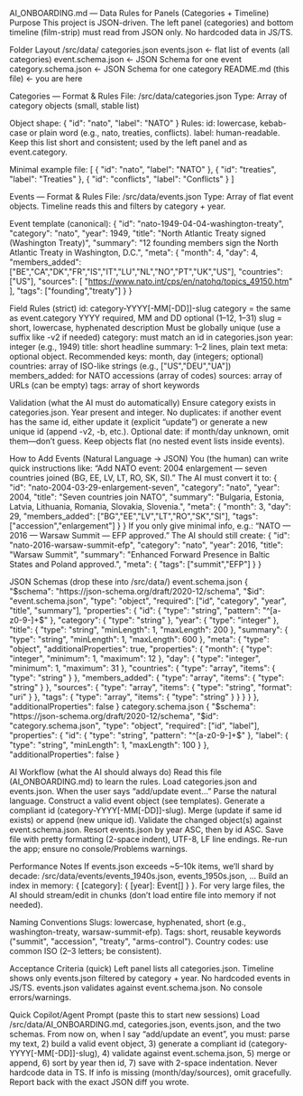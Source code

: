 
AI_ONBOARDING.md — Data Rules for Panels (Categories + Timeline)
Purpose
This project is JSON-driven. The left panel (categories) and bottom timeline (film-strip) must read from JSON only. No hardcoded data in JS/TS.

Folder Layout
/src/data/
	categories.json
	events.json            ← flat list of events (all categories)
	event.schema.json      ← JSON Schema for one event
	category.schema.json   ← JSON Schema for one category
	README.md (this file)  ← you are here

Categories — Format & Rules
File: /src/data/categories.json
Type: Array of category objects (small, stable list)

Object shape:
{
	"id": "nato",
	"label": "NATO"
}
Rules:
id: lowercase, kebab-case or plain word (e.g., nato, treaties, conflicts).
label: human-readable.
Keep this list short and consistent; used by the left panel and as event.category.

Minimal example file:
[
	{ "id": "nato", "label": "NATO" },
	{ "id": "treaties", "label": "Treaties" },
	{ "id": "conflicts", "label": "Conflicts" }
]

Events — Format & Rules
File: /src/data/events.json
Type: Array of flat event objects. Timeline reads this and filters by category + year.

Event template (canonical):
{
	"id": "nato-1949-04-04-washington-treaty",
	"category": "nato",
	"year": 1949,
	"title": "North Atlantic Treaty signed (Washington Treaty)",
	"summary": "12 founding members sign the North Atlantic Treaty in Washington, D.C.",
	"meta": {
		"month": 4,
		"day": 4,
		"members_added": ["BE","CA","DK","FR","IS","IT","LU","NL","NO","PT","UK","US"],
		"countries": ["US"],
		"sources": [
			"https://www.nato.int/cps/en/natohq/topics_49150.htm"
		],
		"tags": ["founding","treaty"]
	}
}

Field Rules (strict)
id: category-YYYY[-MM[-DD]]-slug
category = the same as event.category
YYYY required, MM and DD optional (1–12, 1–31)
slug = short, lowercase, hyphenated description
Must be globally unique (use a suffix like -v2 if needed)
category: must match an id in categories.json
year: integer (e.g., 1949)
title: short headline
summary: 1–2 lines, plain text
meta: optional object. Recommended keys:
month, day (integers; optional)
countries: array of ISO-like strings (e.g., ["US","DEU","UA"])
members_added: for NATO accessions (array of codes)
sources: array of URLs (can be empty)
tags: array of short keywords

Validation (what the AI must do automatically)
Ensure category exists in categories.json.
Year present and integer.
No duplicates: if another event has the same id, either update it (explicit “update”) or generate a new unique id (append -v2, -b, etc.).
Optional date: if month/day unknown, omit them—don’t guess.
Keep objects flat (no nested event lists inside events).

How to Add Events (Natural Language → JSON)
You (the human) can write quick instructions like:
“Add NATO event: 2004 enlargement — seven countries joined (BG, EE, LV, LT, RO, SK, SI).”
The AI must convert it to:
{
	"id": "nato-2004-03-29-enlargement-seven",
	"category": "nato",
	"year": 2004,
	"title": "Seven countries join NATO",
	"summary": "Bulgaria, Estonia, Latvia, Lithuania, Romania, Slovakia, Slovenia.",
	"meta": {
		"month": 3,
		"day": 29,
		"members_added": ["BG","EE","LV","LT","RO","SK","SI"],
		"tags": ["accession","enlargement"]
	}
}
If you only give minimal info, e.g.:
“NATO — 2016 — Warsaw Summit — EFP approved.”
The AI should still create:
{
	"id": "nato-2016-warsaw-summit-efp",
	"category": "nato",
	"year": 2016,
	"title": "Warsaw Summit",
	"summary": "Enhanced Forward Presence in Baltic States and Poland approved.",
	"meta": {
		"tags": ["summit","EFP"]
	}
}

JSON Schemas (drop these into /src/data/)
event.schema.json
{
	"$schema": "https://json-schema.org/draft/2020-12/schema",
	"$id": "event.schema.json",
	"type": "object",
	"required": ["id", "category", "year", "title", "summary"],
	"properties": {
		"id": { "type": "string", "pattern": "^[a-z0-9-]+$" },
		"category": { "type": "string" },
		"year": { "type": "integer" },
		"title": { "type": "string", "minLength": 1, "maxLength": 200 },
		"summary": { "type": "string", "minLength": 1, "maxLength": 600 },
		"meta": {
			"type": "object",
			"additionalProperties": true,
			"properties": {
				"month": { "type": "integer", "minimum": 1, "maximum": 12 },
				"day": { "type": "integer", "minimum": 1, "maximum": 31 },
				"countries": { "type": "array", "items": { "type": "string" } },
				"members_added": { "type": "array", "items": { "type": "string" } },
				"sources": { "type": "array", "items": { "type": "string", "format": "uri" } },
				"tags": { "type": "array", "items": { "type": "string" } }
			}
		}
	},
	"additionalProperties": false
}
category.schema.json
{
	"$schema": "https://json-schema.org/draft/2020-12/schema",
	"$id": "category.schema.json",
	"type": "object",
	"required": ["id", "label"],
	"properties": {
		"id": { "type": "string", "pattern": "^[a-z0-9-]+$" },
		"label": { "type": "string", "minLength": 1, "maxLength": 100 }
	},
	"additionalProperties": false
}

AI Workflow (what the AI should always do)
Read this file (AI_ONBOARDING.md) to learn the rules.
Load categories.json and events.json.
When the user says “add/update event…”
Parse the natural language.
Construct a valid event object (see templates).
Generate a compliant id (category-YYYY[-MM[-DD]]-slug).
Merge (update if same id exists) or append (new unique id).
Validate the changed object(s) against event.schema.json.
Resort events.json by year ASC, then by id ASC.
Save file with pretty formatting (2-space indent), UTF-8, LF line endings.
Re-run the app; ensure no console/Problems warnings.

Performance Notes
If events.json exceeds ~5–10k items, we’ll shard by decade:
/src/data/events/events_1940s.json, events_1950s.json, …
Build an index in memory: { [category]: { [year]: Event[] } }.
For very large files, the AI should stream/edit in chunks (don’t load entire file into memory if not needed).

Naming Conventions
Slugs: lowercase, hyphenated, short (e.g., washington-treaty, warsaw-summit-efp).
Tags: short, reusable keywords ("summit", "accession", "treaty", "arms-control").
Country codes: use common ISO (2–3 letters; be consistent).

Acceptance Criteria (quick)
Left panel lists all categories.json.
Timeline shows only events.json filtered by category + year.
No hardcoded events in JS/TS.
events.json validates against event.schema.json.
No console errors/warnings.

Quick Copilot/Agent Prompt (paste this to start new sessions)
Load /src/data/AI_ONBOARDING.md, categories.json, events.json, and the two schemas. From now on, when I say “add/update an event”, you must:
parse my text, 2) build a valid event object, 3) generate a compliant id (category-YYYY[-MM[-DD]]-slug), 4) validate against event.schema.json, 5) merge or append, 6) sort by year then id, 7) save with 2-space indentation.
Never hardcode data in TS. If info is missing (month/day/sources), omit gracefully. Report back with the exact JSON diff you wrote.
